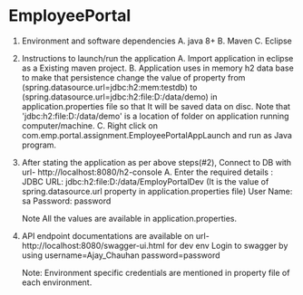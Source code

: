 # EmployeePortal

1. Environment and software dependencies 
	A. java 8+
	B. Maven
	C. Eclipse
	
2. Instructions to launch/run the application
	A. Import application in eclipse as a Existing maven project.
	B. Application uses in memory h2 data base to make that persistence change the value of property from (spring.datasource.url=jdbc:h2:mem:testdb)
	to (spring.datasource.url=jdbc:h2:file:D:/data/demo) in application.properties file so that It will be saved data on disc. Note that 'jdbc:h2:file:D:/data/demo' is a location of folder
	 on application running computer/machine.
	C. Right click on com.emp.portal.assignment.EmployeePortalAppLaunch and run as Java program. 

3. After stating the application as per above steps(#2), Connect to DB with url-  http://localhost:8080/h2-console 
	A. Enter the required details :
			JDBC URL: jdbc:h2:file:D:/data/EmployPortalDev   (It is the value of spring.datasource.url property in application.properties file)
			User Name: sa
			Password: password
			
	Note All the values are available in application.properties.
		
4. API endpoint documentations are available on url-  http://localhost:8080/swagger-ui.html for dev env
	Login to swagger by using 
	username=Ajay_Chauhan
	password=password

	Note: Environment specific credentials are mentioned in property file of each environment.
